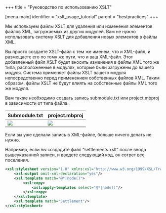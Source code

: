 +++
title = "Руководство по использованию XSLT"

[menu.main]
identifier = "xslt_usage_tutorial"
parent = "bestpractices"
+++

Мы используем файлы XSLT для удаления или изменения элементов файлов XML, загружаемых из других модулей. Вам не нужно использовать систему XSLT для добавления новых элементов в файлы XML.

Вы просто создаете XSLT-файл с тем же именем, что и XML-файл, и размещаете его по тому же пути, что и ваш XML-файл. Этот добавленный файл XSLT будет вносить изменения в файлы XML того же типа, расположенные в модулях, которые были загружены до вашего модуля. Система применяет файлы XSLT вашего модуля непосредственно перед применением собственных файлов XML. Таким образом, файлы XSLT не будут влиять на собственные файлы XML того же модуля.

Вам также необходимо создать запись submodule.txt или project.mbproj в зависимости от типа файла.

| Submodule.txt | project.mbproj |
| ------ | ----------- |
| <img src="/img/xslt_usage_tutorial/submodule_xmlnode.png"/> | <img src="/img/xslt_usage_tutorial/project.mbproj_xslt.png"/> |


Если вы уже сделали запись в XML-файле, больше ничего делать не нужно.

Например, если вы создадите файл “settlements.xslt” после ввода вышеуказанной записи, и введете следующий код, он сотрет все поселения.

```xml
<xsl:stylesheet version="1.0" xmlns:xsl="http://www.w3.org/1999/XSL/Transform">
    <xsl:output omit-xml-declaration="yes"/>
    <xsl:template match="@*|node()">
        <xsl:copy>
            <xsl:apply-templates select="@*|node()"/>
        </xsl:copy>
    </xsl:template>
    <xsl:template match="Settlement"/>
</xsl:stylesheet>
```
